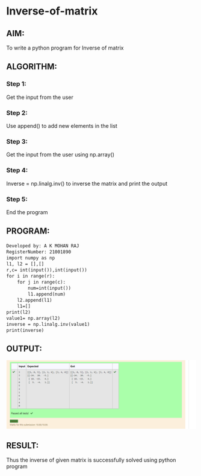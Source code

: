 # Inverse-of-matrix

## AIM:
To write a python program for Inverse of matrix
## ALGORITHM:
### Step 1:
Get the input from the user

### Step 2:
Use append() to add new elements in the list
### Step 3:
Get the input from the user using np.array()
### Step 4:
Inverse = np.linalg.inv() to inverse the matrix and print the output
### Step 5:
End the program

## PROGRAM:
```
Developed by: A K MOHAN RAJ
RegisterNumber: 21001890
import numpy as np
l1, l2 = [],[]
r,c= int(input()),int(input())
for i in range(r):
    for j in range(c):
        num=int(input())
        l1.append(num)
    l2.append(l1)
    l1=[]
print(l2)   
value1= np.array(l2)
inverse = np.linalg.inv(value1)
print(inverse)
```
## OUTPUT:
![git log](moahn1.png)
## RESULT:
Thus the inverse of given matrix is successfully solved using python program